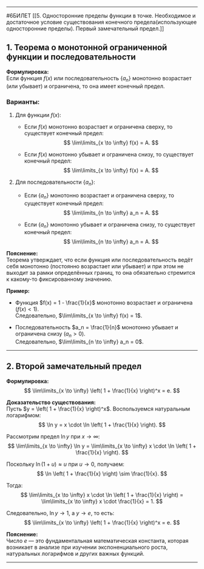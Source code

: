 
---
#6БИЛЕТ
[[5. Односторонние пределы функции в точке.  Необходимое и достаточное условие существования конечного предела(использующее односторонние пределы). Первый замечательный предел.]]
## 1. Теорема о монотонной ограниченной функции и последовательности

**Формулировка:**  
Если функция $f(x)$ или последовательность $\{a_n\}$ монотонно возрастает (или убывает) и ограничена, то она имеет конечный предел.

### Варианты:
1. Для функции $f(x)$:
   - Если $f(x)$ монотонно возрастает и ограничена сверху, то существует конечный предел:
     $$
     \lim\limits_{x \to \infty} f(x) = A.
     $$

   - Если $f(x)$ монотонно убывает и ограничена снизу, то существует конечный предел:
     $$
     \lim\limits_{x \to \infty} f(x) = A.
     $$

2. Для последовательности $\{a_n\}$:
   - Если $\{a_n\}$ монотонно возрастает и ограничена сверху, то существует конечный предел:
     $$
     \lim\limits_{n \to \infty} a_n = A.
     $$

   - Если $\{a_n\}$ монотонно убывает и ограничена снизу, то существует конечный предел:
     $$
     \lim\limits_{n \to \infty} a_n = A.
     $$

**Пояснение:**  
Теорема утверждает, что если функция или последовательность ведёт себя монотонно (постоянно возрастает или убывает) и при этом не выходит за рамки определённых границ, то она обязательно стремится к какому-то фиксированному значению. 

**Пример:**  
- Функция $f(x) = 1 - \frac{1}{x}$ монотонно возрастает и ограничена ($f(x) < 1$).  
  Следовательно, $\lim\limits_{x \to \infty} f(x) = 1$.

- Последовательность $a_n = \frac{1}{n}$ монотонно убывает и ограничена снизу ($a_n > 0$).  
  Следовательно, $\lim\limits_{n \to \infty} a_n = 0$.

---

## 2. Второй замечательный предел

**Формулировка:**
$$
\lim\limits_{x \to \infty} \left( 1 + \frac{1}{x} \right)^x = e.
$$

**Доказательство существования:**  
Пусть $y = \left( 1 + \frac{1}{x} \right)^x$. Воспользуемся натуральным логарифмом:  
$$
\ln y = x \cdot \ln \left( 1 + \frac{1}{x} \right).
$$

Рассмотрим предел $\ln y$ при $x \to \infty$:  
$$
\lim\limits_{x \to \infty} \ln y = \lim\limits_{x \to \infty} x \cdot \ln \left( 1 + \frac{1}{x} \right).
$$

Поскольку $\ln (1 + u) \approx u$ при $u \to 0$, получаем:
$$
\ln \left( 1 + \frac{1}{x} \right) \sim \frac{1}{x}.
$$

Тогда:
$$
\lim\limits_{x \to \infty} x \cdot \ln \left( 1 + \frac{1}{x} \right) = \lim\limits_{x \to \infty} x \cdot \frac{1}{x} = 1.
$$

Следовательно, $\ln y \to 1$, а $y \to e$, то есть:
$$
\lim\limits_{x \to \infty} \left( 1 + \frac{1}{x} \right)^x = e.
$$

**Пояснение:**  
Число $e$ — это фундаментальная математическая константа, которая возникает в анализе при изучении экспоненциального роста, натуральных логарифмов и других важных функций.

---

